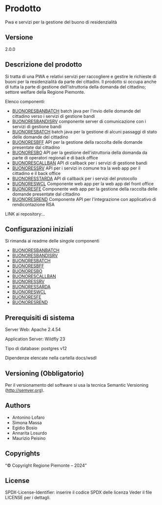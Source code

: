 # Prodotto

Pwa e servizi per la gestione del buono di residenzialità

## Versione

2.0.0

## Descrizione del prodotto

Si tratta di una PWA e relativi servizi per raccogliere e gestire le richieste di buoni per la residenzialità da parte dei cittadini. Il prodotto si occupa anche di tutta la parte di gestione dell'istruttoria della domanda del cittadino; settore welfare della Regione Piemonte.

Elenco componenti:

* [BUONORESBANBATCH](buonoresbanbatch) batch java per l'invio delle domande del cittadino verso i servizi di gestione bandi
* [BUONORESBANDISRV](buonoresbandisrv) componente server di comunicazione con i servizi di gestione bandi
* [BUONORESBATCH](buonoresbatch)  batch java per la gestione di alcuni passaggi di stato delle domande del cittadino
* [BUONORESBFF](buonoresbff)  API per la gestione della raccolta delle domande presentate dal cittadino
* [BUONORESBO](buonoresbo)  API per la gestione dell'istruttoria della domanda da parte di operatori regionali e di back office
* [BUONORESCALLBAN](buonorescallban) API di callback per i servizi di gestione bandi 
* [BUONORESSRV](buonoressrv)    API per i servizi in comune tra la web app per il cittadino e il back office 
* [BUONORESSTARDA](buonoresstarda) API di callback per i servizi del protocollo
* [BUONORESWCL](buonoreswcl)     Componente web app per la web app del front office
* [BUONORESFE](buonoresfe)     Componente web app per la gestione della raccolta delle domande presentate dal cittadino
* [BUONORESREND](buonoresrend)    Componente API per l'integrazione con applicativo di rendicontazione RSA

LINK ai repository:..

## Configurazioni iniziali

Si rimanda ai readme delle singole componenti

* [BUONORESBANBATCH](buonoresbanbatch/README.md)
* [BUONORESBANDISRV](buonoresbandisrv/README.md)
* [BUONORESBATCH](buonoresbatch/README.md)
* [BUONORESBFF](buonoresbff/README.md)
* [BUONORESBO](buonoresbo/README.md)
* [BUONORESCALLBAN](buonorescallban/README.md)
* [BUONORESSRV](buonoressrv/README.md)
* [BUONORESSARDA](buonoresstarda/README.md)
* [BUONORESWCL](buonoreswcl/README.md)
* [BUONORESFE](buonoresfe/README.md)
* [BUONORESREND](buonoresrend/README.md)

## Prerequisiti di sistema

Server Web:
Apache 2.4.54

Application Server:
Wildfly 23

Tipo di database:
postgres v12

Dipendenze elencate nella cartella docs/wsdl

## Versioning (Obbligatorio)

Per il versionamento del software si usa la tecnica Semantic Versioning (http://semver.org).

## Authors

* Antonino Lofaro
* Simona Massa
* Egidio Bosio
* Annarita Losurdo
* Maurizio Peisino


## Copyrights

“© Copyright Regione Piemonte – 2024”

## License

SPDX-License-Identifier: inserire il codice SPDX delle licenza
Veder il file LICENSE per i dettagli.